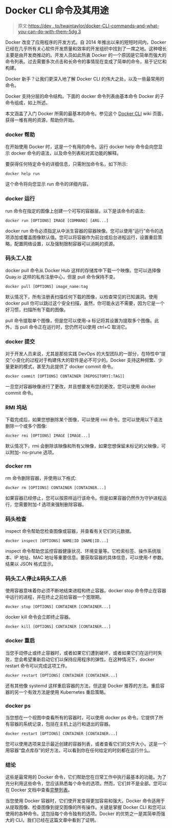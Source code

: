 # Docker CLI 命令及其用途

> 原文:[https://dev . to/twaintaylor/docker-CLI-commands-and-what-you-can-do-with-them-5dg 3](https://dev.to/twaintaylor/docker-cli-commands-and-what-you-can-do-with-them-5dg3)

Docker 改变了应用程序的开发方式。自 2014 年推出以来的短短时间内，Docker 已经在几乎所有关心软件开发质量和效率的开发组织中找到了一席之地。这种增长主要是由开发商推动的。开发人员如此热衷 Docker 的一个原因是它简单而强大的命令列表。过去需要多次点击和长命令的事情现在变成了简单的命令，易于记忆和构建。

Docker 新手？让我们更深入地了解 Docker CLI 的伟大之处，以及一些最常用的命令。

Docker 支持分层的命令结构。下面的 docker 命令列表由基本命令 Docker 的子命令组成，如上所述。

本文涵盖了入门 Docker 所需的最基本的命令。参见这个 [Docker CLI](https://www.aquasec.com/wiki/display/containers/Docker+CLI+Commands) wiki 页面，获得一堆有用的资源，帮助你开始。

### docker 帮助

在开始使用 Docker 时，这是一个有用的命令。运行 docker help 命令会向您显示 docker 命令的语法，以及命令列表和对其功能的解释。

要获得任何特定命令的详细信息，只需附加命令名，如下所示:

`docker help run`

这个命令将向您显示 run 命令的详细内容。

### docker 运行

run 命令在指定的图像上创建一个可写的容器层。以下是该命令的语法:

`docker run [OPTIONS] IMAGE [COMMAND] [ARG...]`

docker run 命令必须指定从中派生容器的容器映像。您可以使用“运行”命令的选项添加或覆盖图像默认值。您可以将容器作为前台或后台进程运行，设置重启策略，配置网络设置，以及强制限制容器可以消耗的资源。

### 码头工人拉

docker pull 命令从 Docker Hub 这样的存储库中下载一个映像。您可以选择像 Quay.io 这样的私有注册中心，但是 pull 命令保持不变。

`docker pull [OPTIONS] image_name:tag`

默认情况下，所有注册表扫描任何下载的图像，以检查常见的已知漏洞。使用 docker pull 你可以跳过这个安全扫描，虽然，你可能永远不需要，因为它是一个好习惯，扫描所有下载的图像。

pull 命令提取单个图像，但是您可以使用-a 标记将其设置为提取多个图像。此外，当 pull 命令正在运行时，您仍然可以使用 ctrl+C 取消它。

### docker 提交

对于开发人员来说，尤其是那些实践 DevOps 的大型团队的一部分，在特性中“提交”小变化的过程对于构建伟大的软件是必不可少的。Docker 支持这种频繁、少量更新的模式，甚至为此提供了 docker commit 命令。

`docker commit [OPTIONS] CONTAINER [REPOSITORY[:TAG]]`

一旦您对容器映像进行了更改，并且想要发布您的更改，您可以使用 docker commit 命令。

### RMI 坞站

下载完成后，如果您想删除某个图像，可以使用 rmi 命令。您可以使用以下语法删除一个或多个图像:

`docker rmi [OPTIONS] IMAGE [IMAGE...]`

默认情况下，rmi 会删除该映像和所有父映像，如果您想保留未标记的父映像，可以附加- no-prune 选项。

### docker rm

rm 命令删除容器，并使用以下格式:

`docker rm [OPTIONS] CONTAINER [CONTAINER...]`

如果容器已经停止，您可以按原样运行该命令。但是如果容器仍然作为守护进程运行，您需要附加-f 选项来强制删除容器。

### 码头检查

inspect 命令帮助您检查图像或容器，并查看有关它们的元数据。

`docker inspect [OPTIONS] NAME|ID [NAME|ID...]`

inspect 命令帮助您监控容器健康状况、环境变量等。它检索标签、操作系统版本、IP 地址、MAC 地址等重要信息。要获取容器的具体信息，可以使用-f 参数。结果以 JSON 格式显示。

### 码头工人停止&码头工人杀

使用容器意味着你必须不断地结束进程和终止容器。docker stop 命令停止在容器中运行的进程，并在终止之前给容器一个宽限期。

`docker stop [OPTIONS] CONTAINER [CONTAINER...]`

docker kill 命令会立即终止容器。

`docker kill [OPTIONS] CONTAINER [CONTAINER...]`

### docker 重启

当您手动停止或终止容器时，或者如果它们遭到破坏，或者如果它们在运行时失败，您会希望重新启动它们以保持应用程序的弹性。在这种情况下，docker restart 命令可以完成这项工作。

`docker restart [OPTIONS] CONTAINER [CONTAINER...]`

还有其他像 systemd 这样重启容器的方法，但这是 Docker 推荐的方法。重启容器的另一个有效方法是使用 Kubernetes 重启策略。

### docker ps

当您想在一个视图中查看所有的容器时，可以使用 docker ps 命令。它提供了所有容器的系统记录，包括在主机上运行和退出的容器。

`docker restart [OPTIONS] CONTAINER [CONTAINER...]`

您可以使用选项来显示最近创建的容器列表，或者查看它们的文件大小。这是一个用容器“盘点库存”的好方法，可以看到你在任何给定的时刻都在运行什么。

### 结论

这些是最常用的 Docker 命令，它们帮助您在日常工作中执行最基本的功能。为了充分利用这些命令，您应该熟悉每个命令的选项。然而，它们并不是全部。您可以在 Docker 文档中查看[完整列表](https://docs.docker.com/engine/reference/commandline/docker/)。

当您使用 Docker 容器时，它们使开发变得更加容易和强大。Docker 命令适用于从提取图像、检查图像到提交图像的所有操作。关键是掌握 Docker CLI 和您可以使用的各种命令。这包括每个命令独有的选项。Docker 的优势之一是其简单而强大的 CLI，我们已经在这篇文章中看到了证明。